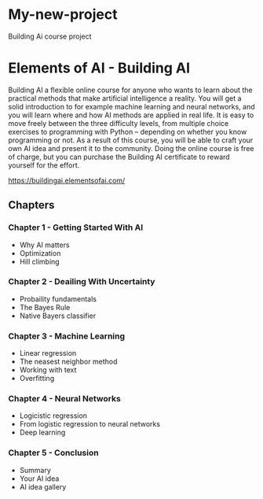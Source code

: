 # My-new-project
Building Ai course project
# Elements of AI - Building AI

Building AI a flexible online course for anyone who wants to learn about the practical methods that make artificial intelligence a reality. You will get a solid introduction to for example machine learning and neural networks, and you will learn where and how AI methods are applied in real life. It is easy to move freely between the three difficulty levels, from multiple choice exercises to programming with Python – depending on whether you know programming or not. As a result of this course, you will be able to craft your own AI idea and present it to the community. Doing the online course is free of charge, but you can purchase the Building AI certificate to reward yourself for the effort.

https://buildingai.elementsofai.com/

## Chapters
### Chapter 1 - Getting Started With AI
- Why AI matters
- Optimization
- Hill climbing

### Chapter 2 - Deailing With Uncertainty
- Probaility fundamentals
- The Bayes Rule
- Native Bayers classifier

### Chapter 3 - Machine Learning
- Linear regression
- The neasest neighbor method
- Working with text
- Overfitting

### Chapter 4 - Neural Networks
- Logicistic regression
- From logistic regression to neural networks
- Deep learning

### Chapter 5 - Conclusion
- Summary
- Your AI idea
- AI idea gallery
